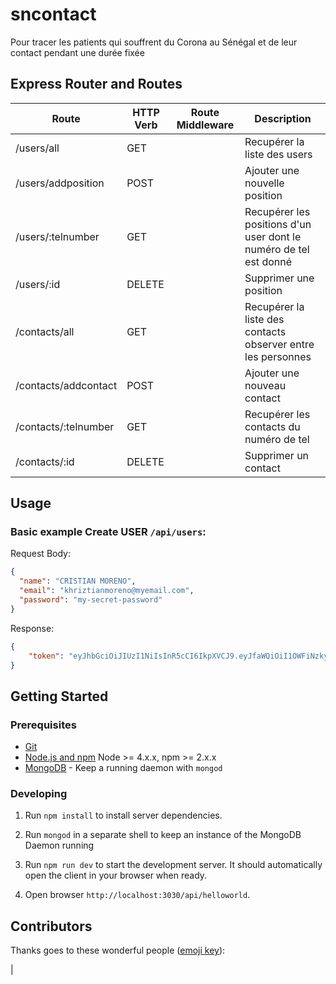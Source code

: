 # sncontact
Pour tracer les patients qui souffrent du Corona au Sénégal et de leur contact pendant une durée fixée


## Express Router and Routes

| Route           | HTTP Verb | Route Middleware   | Description                          |
| --------------- | --------- | ------------------ | ------------------------------------ |
| /users/all      | GET       |                    | Recupérer la liste des users         |
| /users/addposition      | POST      |                    | Ajouter une nouvelle position                  |
| /users/:telnumber  | GET       |   | Recupérer les positions d'un user dont le numéro de tel est donné                |
| /users/:id  | DELETE    |  | Supprimer une position |
| /contacts/all      | GET       |                    | Recupérer la liste des contacts observer entre les personnes         |
| /contacts/addcontact      | POST      |                    | Ajouter une nouveau contact                  |
| /contacts/:telnumber  | GET       |   | Recupérer les  contacts du numéro de tel                 |
| /contacts/:id  | DELETE    |  | Supprimer un contact |


## Usage

### Basic example **Create USER** `/api/users`:

Request Body:
```json
{
  "name": "CRISTIAN MORENO",
  "email": "khriztianmoreno@myemail.com",
  "password": "my-secret-password"
}
```

Response:
```json
{
    "token": "eyJhbGciOiJIUzI1NiIsInR5cCI6IkpXVCJ9.eyJfaWQiOiI1OWFiNzkyMWQ1Yzk3NjJlZGQzZmUwZDgiLCJpYXQiOjE1MDQ0MDk4ODksImV4cCI6MTUwNDQyNzg4OX0.2gZPXZ-dQc3kQ1fcIDryHm4gIqWLvcw6guAOnP0ueGU"
}
```

## Getting Started

### Prerequisites

- [Git](https://git-scm.com/)
- [Node.js and npm](nodejs.org) Node >= 4.x.x, npm >= 2.x.x
- [MongoDB](https://www.mongodb.org/) - Keep a running daemon with `mongod`

### Developing

1. Run `npm install` to install server dependencies.

2. Run `mongod` in a separate shell to keep an instance of the MongoDB Daemon running

3. Run `npm run dev` to start the development server. It should automatically open the client in your browser when ready.

4. Open browser `http://localhost:3030/api/helloworld`.


## Contributors

Thanks goes to these wonderful people ([emoji key](https://github.com/kentcdodds/all-contributors#emoji-key)):

<!-- ALL-CONTRIBUTORS-LIST:START - Do not remove or modify this section -->
| 
<!-- ALL-CONTRIBUTORS-LIST:END -->
